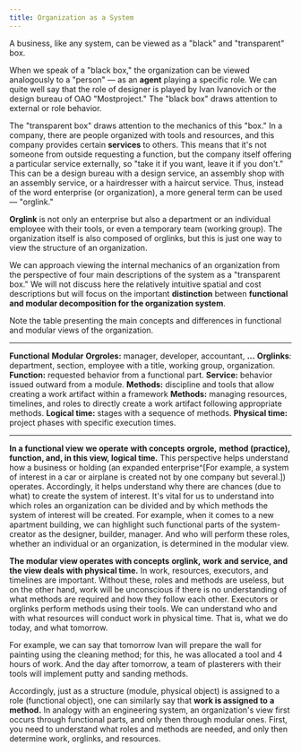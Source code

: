 ```yaml
---
title: Organization as a System
---
```


A business, like any system, can be viewed as a "black" and "transparent" box.

When we speak of a "black box," the organization can be viewed analogously to a "person" — as an **agent** playing a specific role. We can quite well say that the role of designer is played by Ivan Ivanovich or the design bureau of OAO "Mostproject." The "black box" draws attention to external or role behavior.

The "transparent box" draws attention to the mechanics of this "box." In a company, there are people organized with tools and resources, and this company provides certain **services** to others. This means that it's not someone from outside requesting a function, but the company itself offering a particular service externally, so "take it if you want, leave it if you don't." This can be a design bureau with a design service, an assembly shop with an assembly service, or a hairdresser with a haircut service. Thus, instead of the word enterprise (or organization), a more general term can be used — "orglink."

**Orglink** is not only an enterprise but also a department or an individual employee with their tools, or even a temporary team (working group). The organization itself is also composed of orglinks, but this is just one way to view the structure of an organization.

We can approach viewing the internal mechanics of an organization from the perspective of four main descriptions of the system as a "transparent box." We will not discuss here the relatively intuitive spatial and cost descriptions but will focus on the important **distinction** between **functional and modular decomposition for the organization system**.

Note the table presenting the main concepts and differences in functional and modular views of the organization.

  ------------------------------------------------------------------------------------------------ ------------------------------------------------------------------------------------------------------------------------------------------------
  **Functional**                                                                               **Modular**
  **Orgroles:** manager, developer, accountant, **...**                                           **Orglinks**: department, section, employee with a title, working group, organization.
  **Function:** requested behavior from a functional part.                                      **Service:** behavior issued outward from a module.
  **Methods:** discipline and tools that allow creating a work artifact within a framework   **Methods:** managing resources, timelines, and roles to directly create a work artifact following appropriate methods.
  **Logical time:** stages with a sequence of methods.                                      **Physical time:** project phases with specific execution times.
  ------------------------------------------------------------------------------------------------ ------------------------------------------------------------------------------------------------------------------------------------------------

**In a functional view** **we operate** **with concepts** **orgrole,** **method (practice), function, and, in this view, logical time.** This perspective helps understand how a business or holding (an expanded enterprise^[For example, a system of interest in a car or airplane is created not by one company but several.]) operates. Accordingly, it helps understand why there are chances (due to what) to create the system of interest. It's vital for us to understand into which roles an organization can be divided and by which methods the system of interest will be created. For example, when it comes to a new apartment building, we can highlight such functional parts of the system-creator as the designer, builder, manager. And who will perform these roles, whether an individual or an organization, is determined in the modular view.

**The modular view operates with concepts** **orglink,** **work** **and service, and the view deals with physical time.** In work, resources, executors, and timelines are important. Without these, roles and methods are useless, but on the other hand, work will be unconscious if there is no understanding of what methods are required and how they follow each other. Executors or orglinks perform methods using their tools. We can understand who and with what resources will conduct work in physical time. That is, what we do today, and what tomorrow.

For example, we can say that tomorrow Ivan will prepare the wall for painting using the cleaning method; for this, he was allocated a tool and 4 hours of work. And the day after tomorrow, a team of plasterers with their tools will implement putty and sanding methods.

Accordingly, just as a structure (module, physical object) is assigned to a role (functional object), one can similarly say that **work is assigned to** **a method.** In analogy with an engineering system, an organization's view first occurs through functional parts, and only then through modular ones. First, you need to understand what roles and methods are needed, and only then determine work, orglinks, and resources.